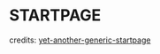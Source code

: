 # STARTPAGE
credits: [yet-another-generic-startpage](https://github.com/PrettyCoffee/yet-another-generic-startpage)
